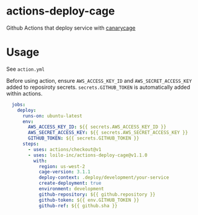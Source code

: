 # actions-deploy-cage

Github Actions that deploy service with [canarycage](https://github.com/loilo-inc/canarycage)

# Usage

See `action.yml`

Before using action, ensure `AWS_ACCESS_KEY_ID` and `AWS_SECRET_ACCESS_KEY` added to reposiroty secrets.
`secrets.GITHUB_TOKEN` is automatically added within actions.

```yaml
  jobs:
    deploy:
      runs-on: ubuntu-latest
      env:
        AWS_ACCESS_KEY_ID: ${{ secrets.AWS_ACCESS_KEY_ID }}
        AWS_SECRET_ACCESS_KEY: ${{ secrets.AWS_SECRET_ACCESS_KEY }}
        GITHUB_TOKEN: ${{ secrets.GITHUB_TOKEN }}
      steps:
        - uses: actions/checkout@v1
        - uses: loilo-inc/actions-deploy-cage@v1.1.0
          with:
            region: us-west-2
            cage-version: 3.1.1
            deploy-context: .deploy/development/your-service
            create-deployment: true
            environment: development
            github-repository: ${{ github.repository }}
            github-token: ${{ env.GITHUB_TOKEN }}
            github-ref: ${{ github.sha }}
```
